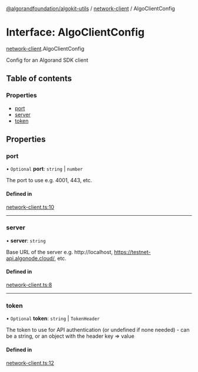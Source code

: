 [@algorandfoundation/algokit-utils](../README.md) / [network-client](../modules/network_client.md) / AlgoClientConfig

# Interface: AlgoClientConfig

[network-client](../modules/network_client.md).AlgoClientConfig

Config for an Algorand SDK client

## Table of contents

### Properties

- [port](network_client.AlgoClientConfig.md#port)
- [server](network_client.AlgoClientConfig.md#server)
- [token](network_client.AlgoClientConfig.md#token)

## Properties

### port

• `Optional` **port**: `string` \| `number`

The port to use e.g. 4001, 443, etc.

#### Defined in

[network-client.ts:10](https://github.com/algorandfoundation/algokit-utils-ts/blob/600c806/src/network-client.ts#L10)

___

### server

• **server**: `string`

Base URL of the server e.g. http://localhost, https://testnet-api.algonode.cloud/, etc.

#### Defined in

[network-client.ts:8](https://github.com/algorandfoundation/algokit-utils-ts/blob/600c806/src/network-client.ts#L8)

___

### token

• `Optional` **token**: `string` \| `TokenHeader`

The token to use for API authentication (or undefined if none needed) - can be a string, or an object with the header key => value

#### Defined in

[network-client.ts:12](https://github.com/algorandfoundation/algokit-utils-ts/blob/600c806/src/network-client.ts#L12)
